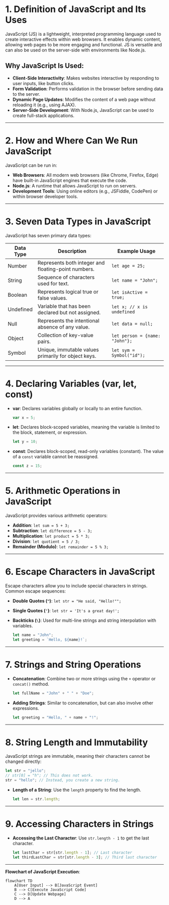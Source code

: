 # 1. Definition of JavaScript and Its Uses

JavaScript (JS) is a lightweight, interpreted programming language used to create interactive effects within web browsers. It enables dynamic content, allowing web pages to be more engaging and functional. JS is versatile and can also be used on the server-side with environments like Node.js.

## Why JavaScript Is Used:

- **Client-Side Interactivity**: Makes websites interactive by responding to user inputs, like button clicks.
- **Form Validation**: Performs validation in the browser before sending data to the server.
- **Dynamic Page Updates**: Modifies the content of a web page without reloading it (e.g., using AJAX).
- **Server-Side Development**: With Node.js, JavaScript can be used to create full-stack applications.

---

# 2. How and Where Can We Run JavaScript

JavaScript can be run in:

- **Web Browsers**: All modern web browsers (like Chrome, Firefox, Edge) have built-in JavaScript engines that execute the code.
- **Node.js**: A runtime that allows JavaScript to run on servers.
- **Development Tools**: Using online editors (e.g., JSFiddle, CodePen) or within browser developer tools.

---

# 3. Seven Data Types in JavaScript

JavaScript has seven primary data types:

| Data Type | Description                                         | Example Usage                  |
| --------- | --------------------------------------------------- | ------------------------------ |
| Number    | Represents both integer and floating-point numbers. | `let age = 25;`                |
| String    | Sequence of characters used for text.               | `let name = "John";`           |
| Boolean   | Represents logical true or false values.            | `let isActive = true;`         |
| Undefined | Variable that has been declared but not assigned.   | `let x; // x is undefined`     |
| Null      | Represents the intentional absence of any value.    | `let data = null;`             |
| Object    | Collection of key-value pairs.                      | `let person = {name: "John"};` |
| Symbol    | Unique, immutable values primarily for object keys. | `let sym = Symbol("id");`      |

---

# 4. Declaring Variables (var, let, const)

- **var**: Declares variables globally or locally to an entire function.

  ```javascript
  var x = 5;
  ```

- **let**: Declares block-scoped variables, meaning the variable is limited to the block, statement, or expression.

  ```javascript
  let y = 10;
  ```

- **const**: Declares block-scoped, read-only variables (constant). The value of a `const` variable cannot be reassigned.

  ```javascript
  const z = 15;
  ```

---

# 5. Arithmetic Operations in JavaScript

JavaScript provides various arithmetic operators:

- **Addition**: `let sum = 5 + 3;`
- **Subtraction**: `let difference = 5 - 3;`
- **Multiplication**: `let product = 5 * 3;`
- **Division**: `let quotient = 5 / 3;`
- **Remainder (Modulo)**: `let remainder = 5 % 3;`

---

# 6. Escape Characters in JavaScript

Escape characters allow you to include special characters in strings. Common escape sequences:

- **Double Quotes (`"`)**: `let str = "He said, "Hello!"";`

- **Single Quotes (`'`)**: `let str = 'It's a great day!';`

- **Backticks (`\`)**: Used for multi-line strings and string interpolation with variables.

  ```javascript
  let name = "John";
  let greeting = `Hello, ${name}!`;
  ```

---

# 7. Strings and String Operations

- **Concatenation**: Combine two or more strings using the `+` operator or `concat()` method.

  ```javascript
  let fullName = "John" + " " + "Doe";
  ```

- **Adding Strings**: Similar to concatenation, but can also involve other expressions.

  ```javascript
  let greeting = "Hello, " + name + "!";
  ```

---

# 8. String Length and Immutability

JavaScript strings are immutable, meaning their characters cannot be changed directly:

```javascript
let str = "jello";
// str[0] = "h"; // This does not work.
str = "hello"; // Instead, you create a new string.
```

- **Length of a String**: Use the `length` property to find the length.

  ```javascript
  let len = str.length;
  ```

---

# 9. Accessing Characters in Strings

- **Accessing the Last Character**: Use `str.length - 1` to get the last character.

  ```javascript
  let lastChar = str[str.length - 1]; // Last character
  let thirdLastChar = str[str.length - 3]; // Third last character
  ```

---

**Flowchart of JavaScript Execution**:

```mermaid
flowchart TD
    A[User Input] --> B[JavaScript Event]
    B --> C[Execute JavaScript Code]
    C --> D[Update Webpage]
    D --> A
```

